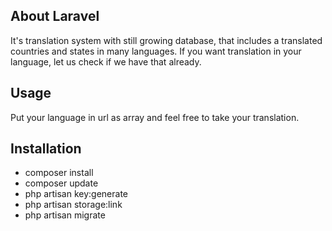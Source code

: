 ## About Laravel

It's translation system with still growing database, that includes a translated countries and states in many languages. If you want translation in your language, let us check if we have that already.

## Usage

Put your language in url as array and feel free to take your translation.

## Installation

 - composer install
 - composer update
 - php artisan key:generate
 - php artisan storage:link
 - php artisan migrate
